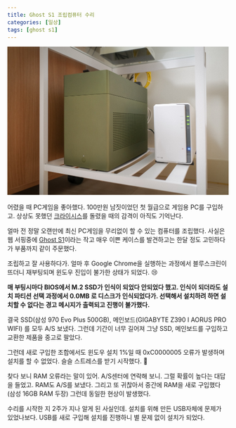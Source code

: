 ```yaml
---
title: Ghost S1 조립컴퓨터 수리
categories: [일상]
tags: [ghost s1]
---
```


![Louqe Ghost S1과 Synology DS216j](./R0000467.jpg)

어렸을 때 PC게임을 좋아했다. 100만원 남짓이었던 첫 월급으로 게임용 PC를 구입하고. 상상도 못했던 [크라이시스](https://www.ea.com/games/crysis/crysis?isLocalized=true)를 돌렸을 때의 감격이 아직도 기억난다.

얼마 전 정말 오랜만에 최신 PC게임을 무리없이 할 수 있는 컴퓨터를 조립했다. 사실은 웹 서핑중에 [Ghost S1](http://www.louqe.com/)이라는 작고 매우 이쁜 케이스를 발견하고는 한달 정도 고민하다가 부품까지 같이 주문했다.

조립하고 잘 사용하다가. 얼마 후 Google Chrome을 실행하는 과정에서 블루스크린이 뜨더니 재부팅되며 윈도우 진입이 불가한 상태가 되었다. 😢

**매 부팅시마다 BIOS에서 M.2 SSD가 인식이 되었다 안되었다 했고. 인식이 되더라도 설치 파티션 선택 과정에서 0.0MB 로 디스크가 인식되었다가. 선택해서 설치하려 하면 설치할 수 없다는 경고 메시지가 출력되고 진행이 불가했다.**

결국 SSD(삼성 970 Evo Plus 500GB), 메인보드(GIGABYTE Z390 I AORUS PRO WIFI) 를 모두 A/S 보냈다. 그런데 기간이 너무 길어져 그냥 SSD, 메인보드를 구입하고 교환한 제품을 중고로 팔았다.

그런데 새로 구입한 조합에서도 윈도우 설치 1%일 때 0xC0000005 오류가 발생하며 설치를 할 수 없었다. 슬슬 스트레스를 받기 시작했다. 🤬

찾다 보니 RAM 오류라는 말이 있어. A/S센터에 연락해 보니. 그럴 확률이 높다는 대답을 들었고. RAM도 A/S를 보냈다. 그리고 또 귀찮아서 중간에 RAM을 새로 구입했다 (삼성 16GB RAM 두장) 그런데 동일한 현상이 발생했다.

수리를 시작한 지 2주가 지나 알게 된 사실인데. 설치를 위해 만든 USB자체에 문제가 있었나보다. USB를 새로 구입해 설치를 진행하니 별 문제 없이 설치가 되었다.
